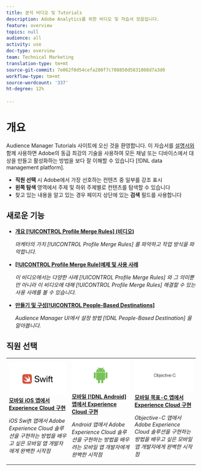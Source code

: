 ```yaml
---
title: 분석 비디오 및 Tutorials
description: Adobe Analytics를 위한 비디오 및 자습서 모음입니다.
feature: overview
topics: null
audience: all
activity: use
doc-type: overview
team: Technical Marketing
translation-type: tm+mt
source-git-commit: 7e062f0d54cefa280f7c708850d5831808d7a3d0
workflow-type: tm+mt
source-wordcount: '337'
ht-degree: 12%

---
```



# 개요

Audience Manager Tutorials 사이트에 오신 것을 환영합니다.  이 자습서를 [설명서와](https://experienceleague.adobe.com/docs/audience-manager/user-guide/aam-home.html) 함께 사용하면 Adobe의 동급 최강의 기술을 사용하여 모든 채널 또는 디바이스에서 대상을 만들고 활성화하는 방법을 보다 잘 이해할 수 있습니다 [!DNL data management platform].

* **직원 선택** 시 Adobe에서 가장 선호하는 컨텐츠 중 일부를 강조 표시
* **왼쪽 탐색** 영역에서 주제 및 하위 주제별로 컨텐츠를 탐색할 수 있습니다
* 찾고 있는 내용을 알고 있는 경우 페이지 상단에 있는 **검색** 필드를 사용합니다

## 새로운 기능

* **[개요 [!UICONTROL Profile Merge Rules] (비디오)](build-and-manage-audiences/profile-merge/overview-of-profile-merge-rules.md)**

   *마케터의 가치 [!UICONTROL Profile Merge Rules] 를 파악하고 작업 방식을 파악합니다.*

* **[[!UICONTROL Profile Merge Rule]예제 및 사용 사례](build-and-manage-audiences/profile-merge/profile-merge-rule-examples-and-use-cases.md)**

   *이 비디오에서는 다양한 사례 [!UICONTROL Profile Merge Rules] 와 그 의미뿐만 아니라 이 비디오에 대해 [!UICONTROL Profile Merge Rules] 해결할 수 있는 사용 사례를 볼 수 있습니다.*

* **[만들기 및 구성[!UICONTROL People-Based Destinations]](data-activation/people-based-destinations/create-and-configure-people-based-destinations.md)**

   *Audience Manager UI에서 설정 방법 [!DNL People-Based Destination] 을 알아봅니다.*

## 직원 선택

<table>
<tr>
  <td>
    <a href="https://docs.adobe.com/content/help/en/experience-cloud/implementing-in-mobile-ios-swift-apps-with-launch/index.html">
      <img alt="'모바일 iOS Swift 응용 프로그램에서 Experience Cloud 구현' 자습서의 축소판 이미지" src="assets/thumb_swift.png" />
    </a>
    <div>
      <a href="https://docs.adobe.com/content/help/en/experience-cloud/implementing-in-mobile-ios-swift-apps-with-launch/index.html">
    <strong>모바일 iOS 앱에서 Experience Cloud 구현</strong>
    </a>
    </div>
    <p>
    <em>iOS Swift 앱에서 Adobe Experience Cloud 솔루션을 구현하는 방법을 배우고 싶은 모바일 앱 개발자에게 완벽한 시작점</em>
    <p>
  </td>
  <td>
    <a href="https://docs.adobe.com/content/help/en/experience-cloud/implementing-in-mobile-android-apps-with-launch/index.html">
      <img alt="'모바일 Android 응용 프로그램에서 Experience Cloud 구현' 자습서용 축소판 이미지" src="assets/thumb_android.png" />
    </a>
    <div>
      <a href="https://docs.adobe.com/content/help/en/experience-cloud/implementing-in-mobile-android-apps-with-launch/index.html">
    <strong>모바일 [!DNL Android] 앱에서 Experience Cloud 구현</strong>
    </a>
    </div>
    <p>
    <em>Android 앱에서 Adobe Experience Cloud 솔루션을 구현하는 방법을 배우려는 모바일 앱 개발자에게 완벽한 시작점</em>
    <p>
  </td>
  <td>
    <a href="https://docs.adobe.com/content/help/en/experience-cloud/implementing-in-mobile-ios-objective-c-apps-with-launch/index.html">
      <img alt="'Mobile Objective-C 응용 프로그램에서 Experience Cloud 구현' 자습서용 축소판 이미지" src="assets/thumb_objective_c.png" />
    </a>
    <div>
      <a href="https://docs.adobe.com/content/help/en/experience-cloud/implementing-in-mobile-ios-objective-c-apps-with-launch/index.html">
    <strong>모바일 목표-C 앱에서 Experience Cloud 구현</strong>
    </a>
    </div>
    <p>
    <em>Objective-C 앱에서 Adobe Experience Cloud 솔루션을 구현하는 방법을 배우고 싶은 모바일 앱 개발자에게 완벽한 시작점</em>
    <p>
  </td>
</tr>
</table>
